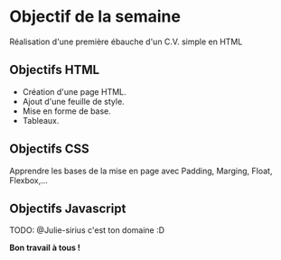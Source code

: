 # Objectif de la semaine

Réalisation d'une première ébauche d'un C.V. simple en HTML

## Objectifs HTML

* Création d'une page HTML.
* Ajout d'une feuille de style.
* Mise en forme de base.
* Tableaux.

## Objectifs CSS

Apprendre les bases de la mise en page avec Padding, Marging, Float, Flexbox,...

## Objectifs Javascript

TODO: @Julie-sirius c'est ton domaine :D

**Bon travail à tous !**
